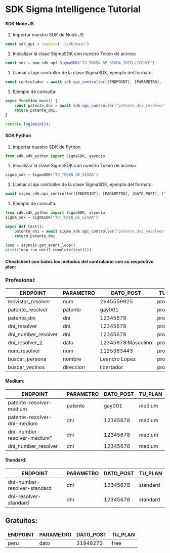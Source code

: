 # SDK Sigma Intelligence Tutorial

#### SDK Node JS

1. Importar nuestro SDK de Node JS
```js
const sdk_api = require('./sdk/main')
```
1. Inicializar la clase SigmaSDK con nuestro Token de acceso
```js
const sdk = new sdk_api.SigmaSDK("TU_TOKEN_DE_SIGMA_INTELLIGENCE")
```
1. Llamar al api controller de la clase SigmaSDK, ejemplo del formato:

```js
const controlador = await sdk.api_controller([ENDPOINT], [PARAMETRO], [DATO_POST], [TU_PLAN])
```
1. Ejemplo de consulta:
```js
async function main() {
    const patente_dni = await sdk.api_controller("patente_dni_resolver", "dni", "12345678", "profesional");
    return patente_dni;
}

console.log(main());
```


#### SDK Python
1. Importar nuestro SDK de Python
```python
from sdk.sdk_python import SigmaSDK, asyncio
```
1. Inicializar la clase SigmaSDK con nuestro Token de acceso
```python
sigma_sdk = SigmaSDK("TU_TOKEN_DE_SIGMA")
```
1. Llamar al api controller de la clase SigmaSDK, ejemplo del formato:

```python
await sigma_sdk.api_controller([ENDPOINT], [PARAMETRO], [DATO_POST], [TU_PLAN])
```
1. Ejemplo de consulta:
```python
from sdk.sdk_python import SigmaSDK, asyncio
sigma_sdk = SigmaSDK("TU_TOKEN_DE_SIGMA")

async def test():
    patente_dni = await sigma_sdk.api_controller("patente_dni_resolver", "dni", "12345678", "profesional")
    return patente_dni
    
loop = asyncio.get_event_loop()
print(loop.run_until_complete(test()))
```


#### Cheatsheet con todos los metodos del controlador con su respectivo plan:

### Profesional:
| ENDPOINT            | PARAMETRO | DATO_POST          | TU_PLAN     |
| ------------------- | --------- | ------------------ | ----------- |
| movistar_resolver   | num       | 2645559925         | profesional |
| patente_resolver    | patente   | gay001             | profesional |
| patente_dni         | dni       | 12345678           | profesional |
| dni_resolver        | dni       | 12345678           | profesional |
| dni_number_resolver | dni       | 12345678           | profesional |
| dni_resolver_2      | dato      | 12345678:Masculino | profesional |
| num_resolver        | num       | 1125363443         | profesional |
| buscar_persona      | nombre    | Leandro Lopez      | profesional |
| buscar_vecinos      | direccion | libertador         | profesional |

#### Medium:
| ENDPOINT                    | PARAMETRO | DATO_POST | TU_PLAN |
| --------------------------- | --------- | --------- | ------- |
| patente-resolver-medium     | patente   | gay001    | medium  |
| patente-resolver-dni-medium | dni       | 12345678  | medium  |
| dni-number-resolver-medium" | dni       | 12345678  | medium  |
| dni_number_resolver         | dni       | 12345678  | medium  |

#### Standard:
| ENDPOINT                     | PARAMETRO | DATO_POST | TU_PLAN  |
| ---------------------------- | --------- | --------- | -------- |
| dni-number-resolver-standard | dni       | 12345678  | standard |
| dni-resolver-standard        | dni       | 12345678  | standard |

## Gratuitos:
| ENDPOINT | PARAMETRO | DATO_POST | TU_PLAN |
| -------- | --------- | --------- | ------- |
| peru     | dato      | 31948273  | free    |
